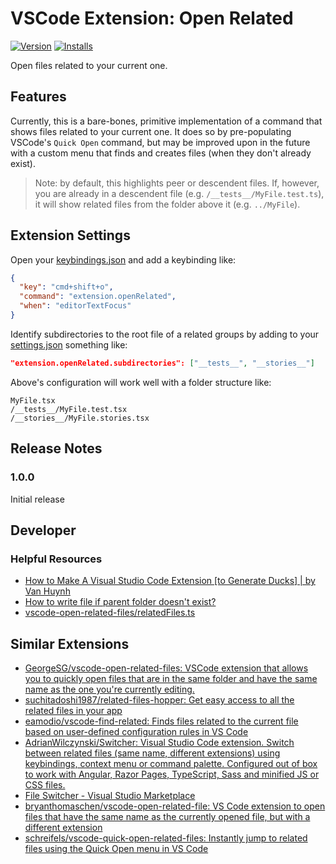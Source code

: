 # VSCode Extension: Open Related

[![Version](https://vsmarketplacebadge.apphb.com/version-short/kylpo.vscode-open-related.svg)](https://marketplace.visualstudio.com/items?itemName=kylpo.vscode-open-related)
[![Installs](https://vsmarketplacebadge.apphb.com/installs-short/kylpo.vscode-open-related.svg)](https://marketplace.visualstudio.com/items?itemName=kylpo.vscode-open-related)

Open files related to your current one.

## Features

Currently, this is a bare-bones, primitive implementation of a command that shows files related to your current one. It does so by pre-populating VSCode's `Quick Open` command, but may be improved upon in the future with a custom menu that finds and creates files (when they don't already exist).

> Note: by default, this highlights peer or descendent files. If, however, you are already in a descendent file (e.g. `/__tests__/MyFile.test.ts`), it will show related files from the folder above it (e.g. `../MyFile`).

## Extension Settings

Open your [keybindings.json](https://code.visualstudio.com/docs/getstarted/keybindings#_advanced-customization) and add a keybinding like:

```json
{
  "key": "cmd+shift+o",
  "command": "extension.openRelated",
  "when": "editorTextFocus"
}
```

Identify subdirectories to the root file of a related groups by adding to your [settings.json](https://code.visualstudio.com/docs/getstarted/settings#_settings-file-locations) something like:

```json
"extension.openRelated.subdirectories": ["__tests__", "__stories__"]
```

Above's configuration will work well with a folder structure like:

```
MyFile.tsx
/__tests__/MyFile.test.tsx
/__stories__/MyFile.stories.tsx
```

## Release Notes

### 1.0.0

Initial release

## Developer

### Helpful Resources

- [How to Make A Visual Studio Code Extension [to Generate Ducks] | by Van Huynh](https://itnext.io/how-to-make-a-visual-studio-code-extension-77085dce7d82)
- [How to write file if parent folder doesn't exist?](https://stackoverflow.com/questions/16316330/how-to-write-file-if-parent-folder-doesnt-exist#)
- [vscode-open-related-files/relatedFiles.ts](https://github.com/GeorgeSG/vscode-open-related-files/blob/master/src/relatedFiles.ts)

## Similar Extensions

- [GeorgeSG/vscode-open-related-files: VSCode extension that allows you to quickly open files that are in the same folder and have the same name as the one you're currently editing.](https://github.com/GeorgeSG/vscode-open-related-files)
- [suchitadoshi1987/related-files-hopper: Get easy access to all the related files in your app](https://github.com/suchitadoshi1987/related-files-hopper)
- [eamodio/vscode-find-related: Finds files related to the current file based on user-defined configuration rules in VS Code](https://github.com/eamodio/vscode-find-related)
- [AdrianWilczynski/Switcher: Visual Studio Code extension. Switch between related files (same name, different extensions) using keybindings, context menu or command palette. Configured out of box to work with Angular, Razor Pages, TypeScript, Sass and minified JS or CSS files.](https://github.com/AdrianWilczynski/Switcher)
- [File Switcher - Visual Studio Marketplace](https://marketplace.visualstudio.com/items?itemName=adrianwilczynski.simple-switcher)
- [bryanthomaschen/vscode-open-related-file: VS Code extension to open files that have the same name as the currently opened file, but with a different extension](https://github.com/bryanthomaschen/vscode-open-related-file)
- [schreifels/vscode-quick-open-related-files: Instantly jump to related files using the Quick Open menu in VS Code](https://github.com/schreifels/vscode-quick-open-related-files)
